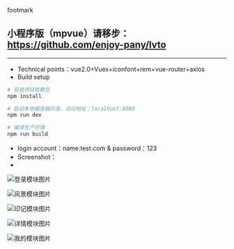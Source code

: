 footmark

小程序版（mpvue）请移步：https://github.com/enjoy-pany/lvto
--------

----------

 - Technical points：vue2.0+Vuex+iconfont+rem+vue-router+axios
 - Build setup

``` bash
# 安装项目依赖包
npm install

# 启动本地服务器开发，访问地址：localhost:8080
npm run dev

# 编译生产环境
npm run build
```

 - login account：name:test.com & password：123
 - Screenshot：
 -


 ![登录模块图片](./view/1.png)

 ![风景模块图片](./view/2.png)

 ![印记模块图片](./view/3.png)

 ![详情模块图片](./view/4.png)

 ![我的模块图片](./view/5.png)
